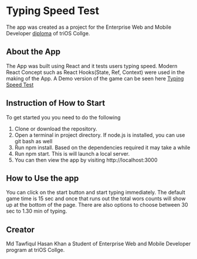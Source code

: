 # Typing Speed Test

The app was created as a project for the Enterprise Web and Mobile Developer [diploma](https://www.trios.com/programs-courses/technology/enterprise-web-and-mobile-developer/) of triOS Collge.

## About the App

The App was built using React and it tests users typing speed. Modern React Concept such as React Hooks(State, Ref, Context) were used in the making of the App. A Demo version of the game can be seen here [Typing Speed Test](https://special3220.github.io/Typing-Speed-Test-React/)

## Instruction of How to Start

To get started you you need to do the following

1. Clone or download the repository.
2. Open a terminal in project directory. If node.js is installed, you can use git bash as well
3. Run npm install. Based on the dependencies required it may take a while
4. Run npm start. This is will launch a local server.
5. You can then view the app by visiting http://localhost:3000


## How to Use the app

You can click on the start button and start typing immediately. The default game time is 15 sec and once that runs out the total wors counts will show up at the bottom of the page.
There are also options to choose between 30 sec to 1.30 min of typing.

## Creator

Md Tawfiqul Hasan Khan a Student of Enterprise Web and Mobile Developer program at triOS Collge.




